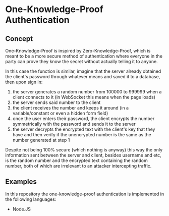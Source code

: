 # One-Knowledge-Proof Authentication

## Concept

One-Knowledge-Proof is inspired by Zero-Knowledge-Proof, which is meant to be a more secure method of authentication where everyone in the party can prove they know the secret without actually telling it to anyone.

In this case the function is similar, imagine that the server already obtained the client's password through whatever means and saved it to a database, then upon sign in:

1. the server generates a random number from 100000 to 999999 when a client connects to it (in WebSocket this means when the page loads)
2. the server sends said number to the client
3. the client receives the number and keeps it around (in a variable/constant or even a hidden form field)
4. once the user enters their password, the client encrypts the number symmetrically with the password and sends it to the server
5. the server decrypts the encrypted text with the client's key that they have and then verify if the unencrypted number is the same as the number generated at step 1

Despite not being 100% secure (which nothing is anyway) this way the only information sent between the server and client, besides username and etc, is the random number and the encrypted text containing the random number, both of which are irrelevant to an attacker intercepting traffic.

## Examples

In this repository the one-knowledge-proof authentication is implemented in the following languages:

- Node.JS
